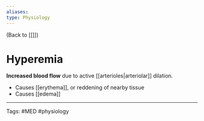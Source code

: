 ```yaml
---
aliases: 
type: Physiology
---
```


(Back to [[]])

# Hyperemia

**Increased blood flow** due to active [[arterioles|arteriolar]] dilation.
- Causes [[erythema]], or reddening of nearby tissue
- Causes [[edema]]

---
Tags: #MED #physiology 